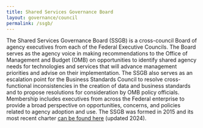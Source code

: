 ```yaml
---
title: Shared Services Governance Board
layout: governance/council
permalink: /ssgb/
---
```


The Shared Services Governance Board (SSGB) is a cross-council Board of agency executives from each of the Federal Executive Councils. The Board serves as the agency voice in making recommendations to the Office of Management and Budget (OMB) on opportunities to identify shared agency needs for technologies and services that will advance management priorities and advise on their implementation. The SSGB also serves as an escalation point for the Business Standards Council to resolve cross-functional inconsistencies in the creation of data and business standards and to propose resolutions for consideration by OMB policy officials. Membership includes executives from across the Federal enterprise to provide a broad perspective on opportunities, concerns, and policies related to agency adoption and use.  The SSGB was formed in 2015 and its most recent charter <A HREF="/assets/files/SSGB-Charter-August2024.pdf">can be found here</A> (updated 2024).
